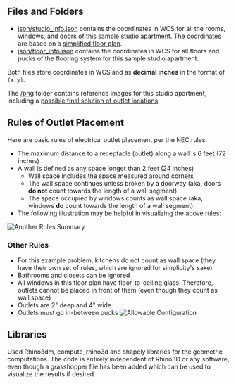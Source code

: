 
## Files and Folders

* [json/studio_info.json](https://github.com/sounok1234/Outlet_Placement/blob/master/json/studio_info.json) contains the coordinates in WCS for all the rooms, windows, and doors of this sample studio apartment. The coordinates are based on a [simplified floor plan](https://github.com/sounok1234/Outlet_Placement/blob/master/png/studio_simple.png). 
* [json/floor_info.json](https://github.com/sounok1234/Outlet_Placement/blob/master/json/floor_info.json) contains the coordinates in WCS for all floors and pucks of the flooring system for this sample studio apartment.

Both files store coordinates in WCS and as **decimal inches** in the format of `(x,y)`.

The [/png](https://github.com/sounok1234/Outlet_Placement/tree/master/png) folder contains reference images for this studio apartment, including a [possible final solution of outlet locations](https://github.com/sounok1234/Outlet_Placement/blob/master/outlet.PNG). 

## Rules of Outlet Placement
Here are basic rules of electrical outlet placement per the NEC rules:
* The maximum distance to a receptacle (outlet) along a wall is 6 feet (72 inches)
* A wall is defined as any space longer than 2 feet (24 inches)
    * Wall space includes the space measured around corners
    * The wall space continues unless broken by a doorway (aka, doors **do not** count towards the length of a wall segment)
    * The space occupied by windows counts as wall space (aka, windows **do** count towards the length of a wall segment)
* The following illustration may be helpful in visualizing the above rules:

![Another Rules Summary](https://www.naffainc.com/x/CB2/Elect/EImages/outletsneeded.gif)

### Other Rules
* For this example problem, kitchens do not count as wall space (they have their own set of rules, which are ignored for simplicity's sake)
* Bathrooms and closets can be ignored
* All windows in this floor plan have floor-to-ceiling glass. Therefore, outlets cannot be placed in front of them (even though they count as wall space)
* Outlets are 2" deep and 4" wide
* Outlets must go in-between pucks 
![Allowable Configuration](https://raw.githubusercontent.com/SocialConstruct/outlets/master/png/allowable_configuration.png)

## Libraries
Used Rhino3dm, compute_rhino3d and shapely libraries for the geometric computations. The code is entirely independent of Rhino3D or any software, even though a grasshopper file has been added which can be used to visualize the results if desired.


